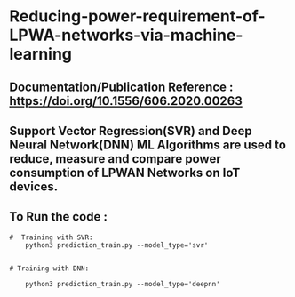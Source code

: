 # Reducing-power-requirement-of-LPWA-networks-via-machine-learning


## Documentation/Publication Reference : https://doi.org/10.1556/606.2020.00263


## Support Vector Regression(SVR) and Deep Neural Network(DNN) ML Algorithms are used to reduce, measure and compare power consumption of LPWAN Networks on IoT devices.


## To Run the code :

	#  Training with SVR: 
		python3 prediction_train.py --model_type='svr'


	# Training with DNN: 

		python3 prediction_train.py --model_type='deepnn' 

